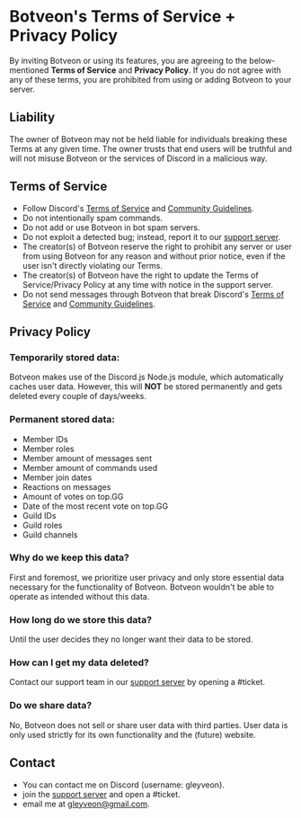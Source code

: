 # Botveon's Terms of Service + Privacy Policy
By inviting Botveon or using its features, you are agreeing to the below-mentioned **Terms of Service** and **Privacy Policy**. If you do not agree with any of these terms, you are prohibited from using or adding Botveon to your server.

## Liability
The owner of Botveon may not be held liable for individuals breaking these Terms at any given time. The owner trusts that end users will be truthful and will not misuse Botveon or the services of Discord in a malicious way.

## Terms of Service

- Follow Discord's [Terms of Service](https://discordapp.com/terms) and [Community Guidelines](https://discord.com/guidelines).
- Do not intentionally spam commands.
- Do not add or use Botveon in bot spam servers.
- Do not exploit a detected bug; instead, report it to our [support server](https://discord.gg/P3x9xtgFRH).
- The creator(s) of Botveon reserve the right to prohibit any server or user from using Botveon for any reason and without prior notice, even if the user isn't directly violating our Terms.
- The creator(s) of Botveon have the right to update the Terms of Service/Privacy Policy at any time with notice in the support server.
- Do not send messages through Botveon that break Discord's [Terms of Service](https://discordapp.com/terms) and [Community Guidelines](https://discord.com/guidelines).

## Privacy Policy
### Temporarily stored data:
Botveon makes use of the Discord.js Node.js module, which automatically caches user data. However, this will **NOT** be stored permanently and gets deleted every couple of days/weeks.


### Permanent stored data:
- Member IDs
- Member roles
- Member amount of messages sent
- Member amount of commands used
- Member join dates
- Reactions on messages
- Amount of votes on top.GG
- Date of the most recent vote on top.GG
- Guild IDs
- Guild roles
- Guild channels

### Why do we keep this data?
First and foremost, we prioritize user privacy and only store essential data necessary for the functionality of Botveon. Botveon wouldn't be able to operate as intended without this data.

### How long do we store this data?
Until the user decides they no longer want their data to be stored.

### How can I get my data deleted?
Contact our support team in our [support server](https://discord.gg/P3x9xtgFRH) by opening a #ticket.

### Do we share data?
No, Botveon does not sell or share user data with third parties. User data is only used strictly for its own functionality and the (future) website.

## Contact
- You can contact me on Discord (username: gleyveon).
- join the [support server](https://discord.gg/P3x9xtgFRH) and open a #ticket.
- email me at [gleyveon@gmail.com](mailto:gleyveon@gmail.com).
